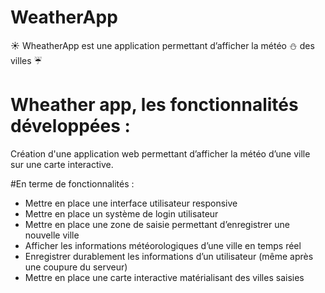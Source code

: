 # WeatherApp
:sunny: WheatherApp est une application permettant d’afficher la météo :snowman: des villes :umbrella: 

# Wheather app, les fonctionnalités développées :
Création d'une application web permettant d’afficher la météo d’une ville sur une carte interactive.

#En terme de  fonctionnalités :

- Mettre en place une interface utilisateur responsive
- Mettre en place un système de login utilisateur
- Mettre en place une zone de saisie permettant d’enregistrer une nouvelle ville
- Afficher les informations météorologiques d’une ville en temps réel
- Enregistrer durablement les informations d’un utilisateur (même après une coupure du serveur)
- Mettre en place une carte interactive matérialisant des villes saisies
